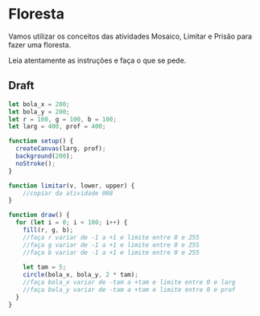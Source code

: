 # Floresta

Vamos utilizar os conceitos das atividades Mosaico, Limitar e Prisão para fazer uma floresta.

Leia atentamente as instruções e faça o que se pede.

## Draft

```js
let bola_x = 200;
let bola_y = 200;
let r = 100, g = 100, b = 100;
let larg = 400, prof = 400;

function setup() {
  createCanvas(larg, prof);
  background(200);
  noStroke();
}

function limitar(v, lower, upper) {
    //copiar da atividade 008
}

function draw() {
  for (let i = 0; i < 100; i++) {
    fill(r, g, b);
    //faça r variar de -1 a +1 e limite entre 0 e 255
    //faça g variar de -1 a +1 e limite entre 0 e 255
    //faça b variar de -1 a +1 e limite entre 0 e 255
    
    let tam = 5;
    circle(bola_x, bola_y, 2 * tam);
    //faça bola_x variar de -tam a +tam e limite entre 0 e larg
    //faça bola_y variar de -tam a +tam e limite entre 0 e prof
  }
}

```